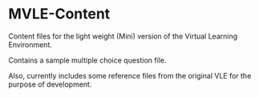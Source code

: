 MVLE-Content
====

Content files for the light weight (Mini) version of the Virtual Learning Environment.

Contains a sample multiple choice question file.

Also, currently includes some reference files from the original VLE for the purpose of development. 
